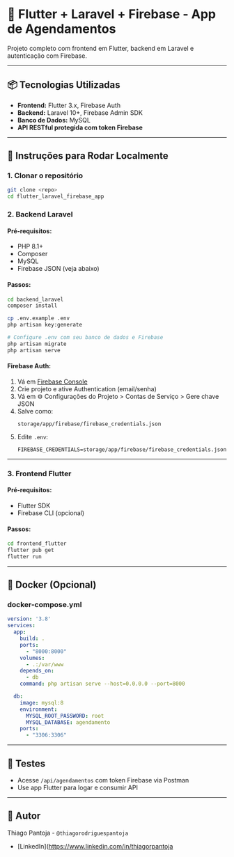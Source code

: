 # 📱 Flutter + Laravel + Firebase - App de Agendamentos

Projeto completo com frontend em Flutter, backend em Laravel e autenticação com Firebase.

---

## 📦 Tecnologias Utilizadas

- **Frontend:** Flutter 3.x, Firebase Auth
- **Backend:** Laravel 10+, Firebase Admin SDK
- **Banco de Dados:** MySQL
- **API RESTful protegida com token Firebase**

---

## 🚀 Instruções para Rodar Localmente

### 1. Clonar o repositório
```bash
git clone <repo>
cd flutter_laravel_firebase_app
```

### 2. Backend Laravel

#### Pré-requisitos:
- PHP 8.1+
- Composer
- MySQL
- Firebase JSON (veja abaixo)

#### Passos:
```bash
cd backend_laravel
composer install

cp .env.example .env
php artisan key:generate

# Configure .env com seu banco de dados e Firebase
php artisan migrate
php artisan serve
```

#### Firebase Auth:
1. Vá em [Firebase Console](https://console.firebase.google.com)
2. Crie projeto e ative Authentication (email/senha)
3. Vá em ⚙️ Configurações do Projeto > Contas de Serviço > Gere chave JSON
4. Salve como:
   ```
   storage/app/firebase/firebase_credentials.json
   ```
5. Edite `.env`:
   ```dotenv
   FIREBASE_CREDENTIALS=storage/app/firebase/firebase_credentials.json
   ```

---

### 3. Frontend Flutter
#### Pré-requisitos:
- Flutter SDK
- Firebase CLI (opcional)

#### Passos:
```bash
cd frontend_flutter
flutter pub get
flutter run
```

---

## 🐳 Docker (Opcional)

### docker-compose.yml
```yaml
version: '3.8'
services:
  app:
    build: .
    ports:
      - "8000:8000"
    volumes:
      - .:/var/www
    depends_on:
      - db
    command: php artisan serve --host=0.0.0.0 --port=8000

  db:
    image: mysql:8
    environment:
      MYSQL_ROOT_PASSWORD: root
      MYSQL_DATABASE: agendamento
    ports:
      - "3306:3306"
```

---

## 🧪 Testes
- Acesse `/api/agendamentos` com token Firebase via Postman
- Use app Flutter para logar e consumir API

---

## 🧠 Autor
Thiago Pantoja - `@thiagorodriguespantoja`
- [LinkedIn](https://www.linkedin.com/in/thiagorpantoja
